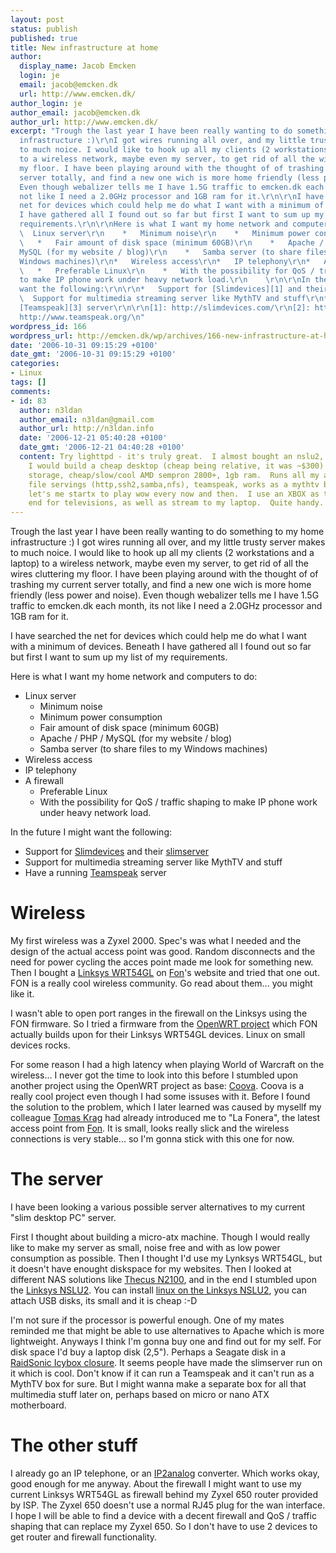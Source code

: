 ```yaml
---
layout: post
status: publish
published: true
title: New infrastructure at home
author:
  display_name: Jacob Emcken
  login: je
  email: jacob@emcken.dk
  url: http://www.emcken.dk/
author_login: je
author_email: jacob@emcken.dk
author_url: http://www.emcken.dk/
excerpt: "Trough the last year I have been really wanting to do something to my home
  infrastructure :)\r\nI got wires running all over, and my little trusty server makes
  to much noice. I would like to hook up all my clients (2 workstations and a laptop)
  to a wireless network, maybe even my server, to get rid of all the wires cluttering
  my floor. I have been playing around with the thought of of trashing my current
  server totally, and find a new one wich is more home friendly (less power and noise).
  Even though webalizer tells me I have 1.5G traffic to emcken.dk each month, its
  not like I need a 2.0GHz processor and 1GB ram for it.\r\n\r\nI have searched the
  net for devices which could help me do what I want with a minimum of devices. Beneath
  I have gathered all I found out so far but first I want to sum up my list of my
  requirements.\r\n\r\nHere is what I want my home network and computers to do:\r\n\r\n*
  \  Linux server\r\n    *   Minimum noise\r\n    *   Minimum power consumption\r\n
  \   *   Fair amount of disk space (minimum 60GB)\r\n    *   Apache / PHP /
  MySQL (for my website / blog)\r\n    *   Samba server (to share files to my
  Windows machines)\r\n*   Wireless access\r\n*   IP telephony\r\n*   A firewall\r\n
  \   *   Preferable Linux\r\n    *   With the possibility for QoS / traffic shaping
  to make IP phone work under heavy network load.\r\n    \r\n\r\nIn the future I might
  want the following:\r\n\r\n*   Support for [Slimdevices][1] and their [slimserver][2]\r\n*
  \  Support for multimedia streaming server like MythTV and stuff\r\n*   Have a running
  [Teamspeak][3] server\r\n\r\n[1]: http://slimdevices.com/\r\n[2]: http://wiki.slimdevices.com/index.cgi?SlimServer\r\n[3]:
  http://www.teamspeak.org/\n"
wordpress_id: 166
wordpress_url: http://emcken.dk/wp/archives/166-new-infrastructure-at-home.html
date: '2006-10-31 09:15:29 +0100'
date_gmt: '2006-10-31 09:15:29 +0100'
categories:
- Linux
tags: []
comments:
- id: 83
  author: n3ldan
  author_email: n3ldan@gmail.com
  author_url: http://n3ldan.info
  date: '2006-12-21 05:40:28 +0100'
  date_gmt: '2006-12-21 04:40:28 +0100'
  content: Try lighttpd - it's truly great.  I almost bought an nslu2, but decided
    I would build a cheap desktop (cheap being relative, it was ~$300) with 500gb
    storage, cheap/slow/cool AMD sempron 2800+, 1gb ram.  Runs all my assorted
    file servings (http,ssh2,samba,nfs), teamspeak, works as a mythtv backend, and
    let's me startx to play wow every now and then.  I use an XBOX as the media front
    end for televisions, as well as stream to my laptop.  Quite handy.
---
```

Trough the last year I have been really wanting to do something to my home infrastructure :)
I got wires running all over, and my little trusty server makes to much noice. I would like to hook up all my clients (2 workstations and a laptop) to a wireless network, maybe even my server, to get rid of all the wires cluttering my floor. I have been playing around with the thought of of trashing my current server totally, and find a new one wich is more home friendly (less power and noise). Even though webalizer tells me I have 1.5G traffic to emcken.dk each month, its not like I need a 2.0GHz processor and 1GB ram for it.

I have searched the net for devices which could help me do what I want with a minimum of devices. Beneath I have gathered all I found out so far but first I want to sum up my list of my requirements.

Here is what I want my home network and computers to do:

*   Linux server
    *   Minimum noise
    *   Minimum power consumption
    *   Fair amount of disk space (minimum 60GB)
    *   Apache / PHP / MySQL (for my website / blog)
    *   Samba server (to share files to my Windows machines)
*   Wireless access
*   IP telephony
*   A firewall
    *   Preferable Linux
    *   With the possibility for QoS / traffic shaping to make IP phone work under heavy network load.

In the future I might want the following:

*   Support for [Slimdevices][1] and their [slimserver][2]
*   Support for multimedia streaming server like MythTV and stuff
*   Have a running [Teamspeak][3] server

[1]: http://slimdevices.com/
[2]: http://wiki.slimdevices.com/index.cgi?SlimServer
[3]: http://www.teamspeak.org/
<a id="more"></a><a id="more-166"></a>
# Wireless

My first wireless was a Zyxel 2000. Spec's was what I needed and the design of the actual access point was good. Random disconnects and the need for power cycling the acces point made me look for something new. Then I bought a [Linksys WRT54GL][1] on [Fon][2]'s website and tried that one out. FON is a really cool wireless community. Go read about them... you might like it.

I wasn't able to open port ranges in the firewall on the Linksys using the FON firmware. So I tried a firmware from the [OpenWRT project][3] which FON actually builds upon for their Linksys WRT54GL devices. Linux on small devices rocks.

For some reason I had a high latency when playing World of Warcraft on the wireless... I never got the time to look into this before I stumbled upon another project using the OpenWRT project as base: [Coova][4]. Coova is a really cool project even though I had some issuses with it. Before I found the solution to the problem, which I later learned was caused by mysellf my colleague [Tomas Krag][5] had already introduced me to "La Fonera", the latest access point from [Fon][3]. It is small, looks really slick and the wireless connections is very stable... so I'm gonna stick with this one for now.

# The server

I have been looking a various possible server alternatives to my current "slim desktop PC" server.

First I thought about building a micro-atx machine. Though I would really like to make my server as small, noise free and with as low power consumption as possible. Then I thought I'd use my Lynksys WRT54GL, but it doesn't have enought diskspace for my websites. Then I looked at different NAS solutions like [Thecus N2100][6], and in the end I stumbled upon the [Linksys NSLU2][7]. You can install [linux on the Linksys NSLU2][8], you can attach USB disks, its small and it is cheap :-D

I'm not sure if the processor is powerful enough. One of my mates reminded me that might be able to use alternatives to Apache which is more lightweight. Anyways I think I'm gonna buy one and find out for my self. For disk space I'd buy a laptop disk (2,5"). Perhaps a Seagate disk in a [RaidSonic Icybox closure][9]. It seems people have made the slimserver run on it which is cool. Don't know if it can run a Teamspeak and it can't run as a MythTV box for sure. But I might wanna make a separate box for all that multimedia stuff later on, perhaps based on micro or nano ATX motherboard.

# The other stuff

I already go an IP telephone, or an [IP2analog][10] converter. Which works okay, good enough for me anyway.
About the firewall I might want to use my current Linksys WRT54GL as firewall behind my Zyxel 650 router provided by ISP. The Zyxel 650 doesn't use a normal RJ45 plug for the wan interface. I hope I will be able to find a device with a decent firewall and QoS / traffic shaping that can replace my Zyxel 650. So I don't have to use 2 devices to get router and firewall functionality.

[1]: http://www.linksys.com/servlet/Satellite?c=L_Product_C2&amp;childpagename=US%2FLayout&amp;cid=1133202177241&amp;pagename=Linksys%2FCommon%2FVisitorWrapper
[2]: http://www.fon.com/
[3]: http://www.openwrt.org/
[4]: http://www.coovaap.org/
[5]: http://multiplicity.dk/
[6]: http://www.thecus.com/products_over.php?cid=1&amp;pid=1&amp;PHPSESSID=1eba9048329dca02b4fe2d7dd55c09ce
[7]: http://www.linksys.com/servlet/Satellite?c=L_Product_C2&amp;childpagename=US%2FLayout&amp;cid=1115416906769&amp;pagename=Linksys%2FCommon%2FVisitorWrapper
[8]: http://www.nslu2-linux.org/

[9]: http://www.raidsonic.de/de/pages/products/external_cases.php?we_objectID=4366
[10]: http://www.sipura.com/products/spa2000.htm

